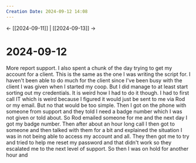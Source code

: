 ```yaml
---
Creation Date: 2024-09-12 14:08
---
```


<- [[2024-09-11]] | [[2024-09-13]]  ->

# 2024-09-12
More report support. I also spent a chunk of the day trying to get my account for a client. This is the same as the one I was writing the script for. I haven't been able to do much for the client since I've been busy with the client I was given when I started my coop. But I did manage to at least start sorting out my credentials. It is weird how I had to do it though. I had to first call IT which is weird because I figured it would just be sent to me via Rod or my email. But no that would be too simple. Then I got on the phone with someone from support and they told I need a badge number which I was not given or told about. So Rod emailed someone for me and the next day I got my badge number. Then after about an hour long call I then got to someone and then talked with them for a bit and explained the situation I was in not being able to access my account and all. They then got me to try and tried to help me reset my password and that didn't work so they escalated me to the next level of support. So then I was on hold for another hour and 
